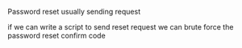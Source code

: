Password reset usually sending request

if we can write a script to send reset request
we can brute force the password reset confirm code